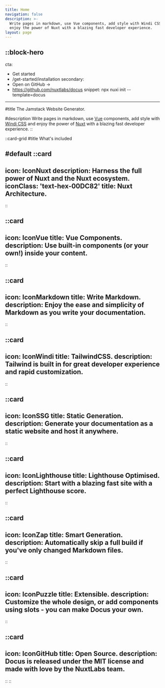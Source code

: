 ```yaml
---
title: Home
navigation: false
description: >-
  Write pages in markdown, use Vue components, add style with Windi CSS and
  enjoy the power of Nuxt with a blazing fast developer experience.
layout: page
---
```


::block-hero
---
cta:
  - Get started
  - /get-started/installation
secondary:
  - Open on GitHub →
  - https://github.com/nuxtlabs/docus
snippet: npx nuxi init --template=docus
---
#title
The Jamstack Website Generator.

#description
Write pages in markdown, use [Vue](https://vuejs.org) components, add style with [Windi CSS](https://windicss.org/) and enjoy the power of [Nuxt](https://nuxtjs.org) with a blazing fast developer experience.
::

::card-grid
#title
What's included

#default
  ::card
  ---
  icon: IconNuxt
  description: Harness the full power of Nuxt and the Nuxt ecosystem.
  iconClass: 'text-hex-00DC82' 
  title: Nuxt Architecture.
  ---
  ::

  ::card
  ---
  icon: IconVue
  title: Vue Components.
  description: Use built-in components (or your own!) inside your content.
  ---
  ::

  ::card
  ---
  icon: IconMarkdown
  title: Write Markdown.
  description: Enjoy the ease and simplicity of Markdown as you write your documentation.
  ---
  ::

  ::card
  ---
  icon: IconWindi
  title: TailwindCSS.
  description: Tailwind is built in for great developer experience and rapid customization.
  ---
  ::

  ::card
  ---
  icon: IconSSG
  title: Static Generation.
  description: Generate your documentation as a static website and host it anywhere.
  ---
  ::

  ::card
  ---
  icon: IconLighthouse
  title: Lighthouse Optimised.
  description: Start with a blazing fast site with a perfect Lighthouse score.
  ---
  ::

  ::card
  ---
  icon: IconZap
  title: Smart Generation.
  description: Automatically skip a full build if you've only changed Markdown files.
  ---
  ::

  ::card
  ---
  icon: IconPuzzle
  title: Extensible.
  description: Customize the whole design, or add components using slots - you can make Docus your own.
  ---
  ::

  ::card
  ---
  icon: IconGitHub
  title: Open Source.
  description: Docus is released under the MIT license and made with love by the NuxtLabs team.
  ---
  ::
::
